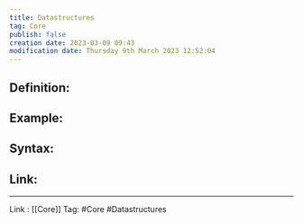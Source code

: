 ```yaml
---
title: Datastructures
tag: Core
publish: false
creation date: 2023-03-09 09:43
modification date: Thursday 9th March 2023 12:52:04
---
```


## Definition:
## Example:
## Syntax:
## Link:
---
Link : [[Core]]
Tag: #Core #Datastructures